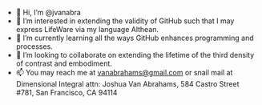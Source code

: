 - 👋 Hi, I’m @jvanabra
- 👀 I’m interested in extending the validity of GitHub such that I may express LifeWare via my language Althean.
- 🌱 I’m currently learning all the ways GitHub enhances programming and processes.
- 💞️ I’m looking to collaborate on extending the lifetime of the third density of contrast and embodiment.
- 📫 You may reach me at vanabrahams@gmail.com or snail mail at Dimensional Integral attn: Joshua Van Abrahams, 584 Castro Street #781, San Francisco, CA 94114

<!---
jvanabra/jvanabra is a ✨ special ✨ repository because its `README.md` (this file) appears on your GitHub profile.
You can click the Preview link to take a look at your changes.
--->
